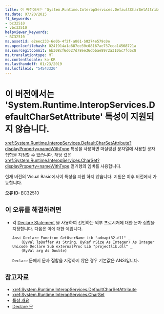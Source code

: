 ```yaml
---
title: 이 버전에서는 'System.Runtime.InteropServices.DefaultCharSetAttribute' 특성이 지원되지 않습니다.
ms.date: 07/20/2015
f1_keywords:
- bc32510
- vbc32510
helpviewer_keywords:
- BC32510
ms.assetid: e2eec233-6e0b-4f2f-a801-b0274e579c0e
ms.openlocfilehash: 0241914a1a687ee30c08167ae737cca14568721a
ms.sourcegitcommit: 6b308cf6d627d78ee36dbbae8972a310ac7fd6c8
ms.translationtype: MT
ms.contentlocale: ko-KR
ms.lasthandoff: 01/23/2019
ms.locfileid: "54543320"
---
```

# <a name="attribute-systemruntimeinteropservicesdefaultcharsetattribute-is-not-supported-in-this-version"></a>이 버전에서는 'System.Runtime.InteropServices.DefaultCharSetAttribute' 특성이 지원되지 않습니다.
<xref:System.Runtime.InteropServices.DefaultCharSetAttribute?displayProperty=nameWithType> 특성을 사용하면 마샬링된 문자열에 사용할 문자 집합을 지정할 수 있습니다. 해당 값은 <xref:System.Runtime.InteropServices.CharSet?displayProperty=nameWithType> 열거형의 멤버를 사용합니다.  
  
 현재 버전의 Visual Basic에서이 특성을 지원 하지 않습니다. 지원은 이후 버전에서 가능합니다.  
  
 **오류 ID:** BC32510  
  
## <a name="to-correct-this-error"></a>이 오류를 해결하려면  
  
-   각 [Declare Statement](../../visual-basic/language-reference/statements/declare-statement.md) 을 사용하여 선언하는 외부 프로시저에 대한 문자 집합을 지정합니다. 다음은 이에 대한 예입니다.  
  
    ```  
    Ansi Declare Function GetUserName Lib "advapi32.dll" _  
        (ByVal lpBuffer As String, ByRef nSize As Integer) As Integer  
    Unicode Declare Sub externalProc Lib "projectlib.dll" _  
        (ByVal arg As Double)  
    ```  
  
     `Declare` 문에서 문자 집합을 지정하지 않은 경우 기본값은 ANSI입니다.  
  
## <a name="see-also"></a>참고자료
- <xref:System.Runtime.InteropServices.DefaultCharSetAttribute>
- <xref:System.Runtime.InteropServices.CharSet>
- [특성 개요](~/docs/visual-basic/programming-guide/concepts/attributes/index.md)
- [Declare 문](../../visual-basic/language-reference/statements/declare-statement.md)
